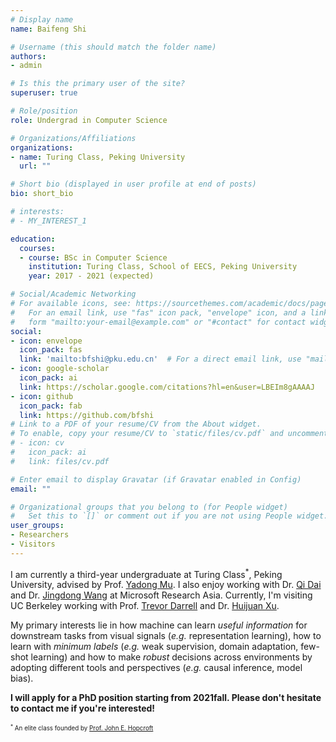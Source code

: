```yaml
---
# Display name
name: Baifeng Shi

# Username (this should match the folder name)
authors:
- admin

# Is this the primary user of the site?
superuser: true

# Role/position
role: Undergrad in Computer Science

# Organizations/Affiliations
organizations:
- name: Turing Class, Peking University
  url: ""

# Short bio (displayed in user profile at end of posts)
bio: short_bio

# interests:
# - MY_INTEREST_1

education:
  courses:
  - course: BSc in Computer Science
    institution: Turing Class, School of EECS, Peking University
    year: 2017 - 2021 (expected)

# Social/Academic Networking
# For available icons, see: https://sourcethemes.com/academic/docs/page-builder/#icons
#   For an email link, use "fas" icon pack, "envelope" icon, and a link in the
#   form "mailto:your-email@example.com" or "#contact" for contact widget.
social:
- icon: envelope
  icon_pack: fas
  link: 'mailto:bfshi@pku.edu.cn'  # For a direct email link, use "mailto:test@example.org".
- icon: google-scholar
  icon_pack: ai
  link: https://scholar.google.com/citations?hl=en&user=LBEIm8gAAAAJ
- icon: github
  icon_pack: fab
  link: https://github.com/bfshi
# Link to a PDF of your resume/CV from the About widget.
# To enable, copy your resume/CV to `static/files/cv.pdf` and uncomment the lines below.
# - icon: cv
#   icon_pack: ai
#   link: files/cv.pdf

# Enter email to display Gravatar (if Gravatar enabled in Config)
email: ""

# Organizational groups that you belong to (for People widget)
#   Set this to `[]` or comment out if you are not using People widget.
user_groups:
- Researchers
- Visitors
---
```


I am currently a third-year undergraduate at Turing Class<sup>*</sup>, Peking University, advised by Prof. [Yadong Mu](http://www.muyadong.com/index.html). I also enjoy working with Dr. [Qi Dai](https://scholar.google.com/citations?user=NSJY12IAAAAJ&hl=en) and Dr. [Jingdong Wang](https://jingdongwang2017.github.io/) at Microsoft Research Asia. Currently, I'm visiting UC Berkeley working with Prof. [Trevor Darrell](https://people.eecs.berkeley.edu/~trevor/) and Dr. [Huijuan Xu](https://cs-people.bu.edu/hxu/).

My primary interests lie in how machine can learn *useful information* for downstream tasks from visual signals (*e.g.* representation learning), how to learn with *minimum labels* (*e.g.* weak supervision, domain adaptation, few-shot learning) and how to make *robust* decisions across environments by adopting different tools and perspectives (*e.g.* causal inference, model bias).

**I will apply for a PhD position starting from 2021fall. Please don't hesitate to contact me if you're interested!**



<span style="font-size:0.7em;"><sup>*</sup> An elite class founded by [Prof. John E. Hopcroft](http://www.cs.cornell.edu/jeh/)</span>

